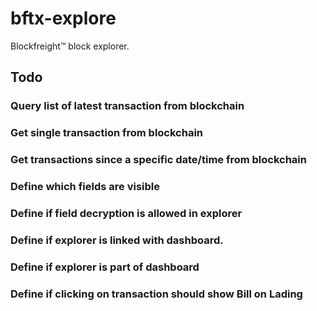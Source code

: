 # bftx-explore
Blockfreight™ block explorer.

## Todo
### Query list of latest transaction from blockchain
### Get single transaction from blockchain
### Get transactions since a specific date/time from blockchain
### Define which fields are visible
### Define if field decryption is allowed in explorer
### Define if explorer is linked with dashboard.
### Define if explorer is part of dashboard
### Define if clicking on transaction should show Bill on Lading
